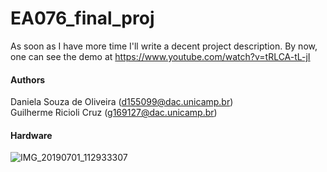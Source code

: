 # EA076_final_proj

As soon as I have more time I'll write a decent project description. By now,
one can see the demo at https://www.youtube.com/watch?v=tRLCA-tL-jI

#### Authors
Daniela Souza de Oliveira (d155099@dac.unicamp.br)\
Guilherme Ricioli Cruz (g169127@dac.unicamp.br)

#### Hardware

![IMG_20190701_112933307](https://user-images.githubusercontent.com/22827202/61165414-95952380-a4f6-11e9-82c1-d1992acdb3b0.jpg)
